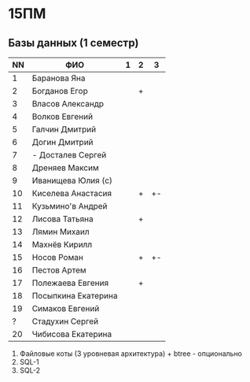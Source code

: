 # 15ПМ
## Базы данных (1 семестр)

| NN  | ФИО                   | 1   | 2   | 3   |
| --- | --------------------- | --- | --- | --- |
| 1   | Баранова Яна          |     |     |     |
| 2   | Богданов Егор         |     | +   |     |
| 3   | Власов Александр      |     |     |     |
| 4   | Волков Евгений        |     |     |     |
| 5   | Галчин Дмитрий        |     |     |     |
| 6   | Догин Дмитрий         |     |     |     |
| 7   | - Досталев Сергей     |     |     |     |
| 8   | Дреняев Максим        |     |     |     |
| 9   | Иванищева Юлия (с)    |     |     |     |
| 10  | Киселева Анастасия    |     | +   | +-  |
| 11  | Кузьмино'в Андрей     |     |     |     |
| 12  | Лисова Татьяна        |     | +   |     |
| 13  | Лямин Михаил          |     |     |     |
| 14  | Махнёв Кирилл         |     |     |     |
| 15  | Носов Роман           |     | +   | +-  |
| 16  | Пестов Артем          |     |     |     |
| 17  | Полежаева Евгения     |     | +   |     |
| 18  | Посыпкина Екатерина   |     |     |     |
| 19  | Симаков Евгений       |     |     |     |
| ?   | Стадухин Сергей       |     |     |     |
| 20  | Чибисова Екатерина    |     |     |     |

1. Файловые коты (3 уровневая архитектура) + btree - опционально
2. SQL-1
3. SQL-2
